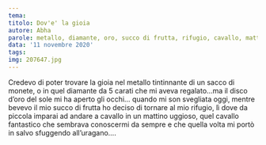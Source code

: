 ```yaml
---
tema:
titolo: Dov'e' la gioia
autore: Abha
parole: metallo, diamante, oro, succo di frutta, rifugio, cavallo, mattino, uragano
data: '11 novembre 2020'
tags: 
img: 207647.jpg
---
```

Credevo di poter trovare la gioia nel metallo tintinnante di un sacco di monete, o in quel diamante da 5 carati che mi aveva regalato…ma il disco d’oro del sole mi ha aperto gli occhi… quando mi son svegliata oggi, mentre bevevo il mio succo di frutta ho deciso di tornare al mio rifugio, lì dove da piccola imparai ad andare a cavallo in un mattino uggioso, quel cavallo fantastico che sembrava conoscermi da sempre e che quella volta mi portò in salvo sfuggendo all’uragano….
